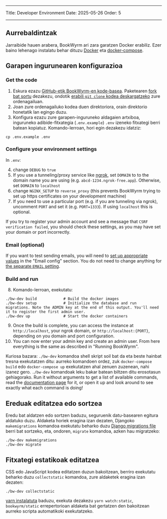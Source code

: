 - - -
Title: Developer Environment Date: 2025-05-26 Order: 5
- - -

## Aurrebaldintzak

Jarraibide hauen arabera, BookWyrm ari zara garatzen Docker erabiliz. Ezer baino lehenago instalatu behar dituzu [Docker](https://docs.docker.com/engine/install/) eta [docker-compose](https://docs.docker.com/compose/install/).

## Garapen ingurunearen konfigurazioa

### Get the code

1. Eskura ezazu [GitHub-etik BookWyrm-en kode-basea](https://github.com/bookwyrm-social/bookwyrm). Paketearen [fork bat sortu](https://docs.github.com/en/get-started/quickstart/fork-a-repo) dezakezu, ondotik [erabili `git clone` kodea deskargatzeko](https://docs.github.com/en/github/creating-cloning-and-archiving-repositories/cloning-a-repository-from-github/cloning-a-repository) zure ordenagailuan.
2. Joan zure ordenagailuko kodea duen direktoriora, orain direktorio honetatik lan egingo duzu.
3. Konfigura ezazu zure garapen-inguruneko aldagaien artxiboa, inguruneko adibide-fitxategia (`.env.example`) `.env` izeneko fitxategi berri batean kopiatuz. Komando-lerroan, hori egin dezakezu idatziz:
``` { .sh }
cp .env.example .env
```

### Configure your environment settings

In `.env`:

4. change `DEBUG` to `true`
5. If you use a tunneling/proxy service like [ngrok](https://ngrok.com), set `DOMAIN` to to the domain name you are using (e.g. `abcd-1234.ngrok-free.app`). Otherwise, set `DOMAIN` to `localhost`
6. change `NGINX_SETUP` to `reverse_proxy` (this prevents BookWyrm trying to set up https certificates on your development machine)
7. If you need to use a particular port (e.g. if you are tunneling via ngrok), uncomment `PORT` and set it (e.g. `PORT=1333`). If using `localhost` this is optional.

If you try to register your admin account and see a message that `CSRF verification failed`, you should check these settings, as you may have set your domain or port incorrectly.

### Email (optional)

If you want to test sending emails, you will need to [set up appropriate values](/environment.html#email-configuration) in the "Email config" section. You do not need to change anything for [the separate `EMAIL` setting](/environment.html#email).

### Build and run

8. Komando-lerroan, exekutatu:

``` { .sh }
./bw-dev build            # Build the docker images
./bw-dev setup            # Initialize the database and run migrations. Note the ADMIN key at the end of this output. You'll need it to register the first admin user.
./bw-dev up               # Start the docker containers
```

9. Once the build is complete, you can access the instance at `http://localhost`, your ngrok domain, or `http://localhost:{PORT}`, depending on you domain and port configuration.
10. You can now enter your admin key and create an admin user. From here everything is the same as described in "Running BookWyrm".

Kuriosa bazara: `./bw-dev` komandoa shell skript soil bat da eta beste hainbat tresna exekutatzen ditu: aurreko komandoen ordez, zuk `docker-compose build` edo `docker-compose up` exekutatzen ahal zenuen zuzenean, nahi izanez gero. `./bw-dev` komandoak leku bakar batean biltzen ditu erosotasun gehiagorako. Run it without arguments to get a list of available commands, read the [documentation page](/cli.html) for it, or open it up and look around to see exactly what each command is doing!

## Ereduak editatzea edo sortzea

Eredu bat aldatzen edo sortzen baduzu, seguruenik datu-basearen egitura aldatuko duzu. Aldaketa horiek eragina izan dezaten, Djangoko `makemigrations` komandoa exekutatu beharko duzu [Django migrations file](https://docs.djangoproject.com/en/3.2/topics/migrations) berri bat sortzeko, eta, ondoren, `migrate` komandoa, azken hau migratzeko:

``` { .sh }
./bw-dev makemigrations
./bw-dev migrate
```

## Fitxategi estatikoak editatzea
CSS edo JavaScript kodea editatzen duzun bakoitzean, berriro exekutatu beharko duzu `collectstatic` komandoa, zure aldaketek eragina izan dezaten:
``` { .sh }
./bw-dev collectstatic
```

[yarn instalatuta](https://yarnpkg.com/getting-started/install) baduzu, exekuta dezakezu `yarn watch:static`, `bookwyrm/static` errepertorioan aldaketa bat gertatzen den bakoitzean aurreko scripta automatikoki exekutatzeko.
